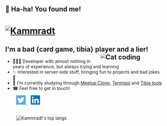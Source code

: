 ## 🎉 Ha-ha! You found me!

# [![Kammradt](https://github.com/kammradt/kammradt/blob/master/img/kammradt.gif?raw=true)](https://kammradt.now.sh)


## I'm a bad {card game, tibia} player and a lier! <img align="right" src="https://i.giphy.com/media/LmNwrBhejkK9EFP504/200w.webp" alt="Cat coding" width="200" />
- 👨🏻‍💻 Developer with almost nothing in years of experience, but always trying and learning
- ✨ Interested in server-side stuff, bringing fun to projects and bad jokes 👀
- 🔭 I'm currently studying through [Meetup Clone](https://github.com/kammradt/lets-meet-api), [Termigol](https://github.com/kammradt/termigol) and [Tibia tools](https://github.com/kammradt/tibia-tools)
- ☎ Feel free to get in touch!

<div align="left">

<a href="https://twitter.com/kammzinho" target="_blank"  style="margin-left: 35px">
    <img height="30" src="https://github.com/kammradt/kammradt/blob/master/img/twitter.png?raw=true">
</a>&nbsp;&nbsp;

<a href="https://www.linkedin.com/in/vinicius-kammradt/" target="_blank">
    <img height="30" src="https://github.com/kammradt/kammradt/blob/master/img/linkedin.png?raw=true">
</a>

<br>
<br>

<div  style="margin-left: 35px">

![Kammradt's top langs](https://github-readme-stats.vercel.app/api/top-langs/?username=kammradt&theme=nord&layout=compact&hide=html)

</div>

</div>
